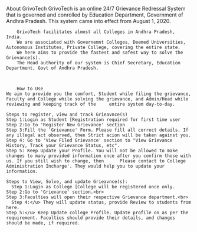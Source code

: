 

About GrivoTech
GrivoTech is an online 24/7 Grievance Redressal System that is governed and conrolled by Education Department, Government of Andhra Pradesh. This system came into effect from August 1, 2020.
                  
		GrivoTech facilitates almost all Colleges in Andhra Pradesh, India.
		We are associated with Governemnt Colleges, Deemed Universities, Autonomous Institutes, Private College, covering the entire state.
		We here aims to provide the fastest and safest way to solve the Grievance(s).
		The Head authority of our system is Chief Secretary, Education Department, Govt of Andhra Pradesh.
      
                  
                  
		How to Use
	We aim to provide you the comfort, Student while filing the grievance, Faculty and College while solving the grievance, and Admin/Head while reviewing and keeping track of the     entire system day-to-day.
  
  	Steps to register, view and track Grieavnce(s)
    Step 1:Login as Student [Registration required for first time user
    Step 2:Go to 'Register New Grievance' section
    Step 3:Fill the 'Grievance' Form. Please fill all correct details. If any illegal act observed, then Strict acion will be taken against you. 
    Step 4: Go to 'View Filed Grievance' section to "View Grievance History, Track your Grievance Status, etc".
    Step 5: Keep Update your Profile. You will not be allowed to make changes to many provided information once after you confirm those with us. If you still wish to change, then      Please contact to College Administration Incharge'. They would help you to update your information.
  
	Steps to View, Solve, and update Grieavnce(s):
 	  Step 1:Login as College [College will be registered once only.
    Step 2:Go to 'Grievance' section.<br>
    Step 3:Faculties will open their respective Grievance department.<br>
 	  Step 4:</u> They will update status, provide Review to students from here.
  	Step 5:</u> Keep Update college Profile. Update profile on as per the requirement. Faculties should provide their details, and changes should be made, if required.
                

